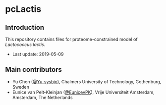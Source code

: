 pcLactis
===============

Introduction
------------

This repository contains files for proteome-constrained model of _Lactococcus lactis_.

* Last update: 2019-05-09


Main contributors
-------------------------------

* Yu Chen ([@Yu-sysbio](https://github.com/Yu-sysbio)), Chalmers University of Technology, Gothenburg, Sweden
* Eunice van Pelt-Kleinjan ([@EunicevPK](https://github.com/EunicevPK)), Vrije Universiteit Amsterdam, Amsterdam, The Netherlands
